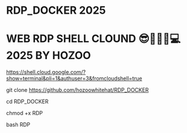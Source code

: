 # RDP_DOCKER 2025

# WEB RDP SHELL CLOUND 😎🫴🏻📱💻 2025 BY HOZOO

https://shell.cloud.google.com/?show=terminal&pli=1&authuser=3&fromcloudshell=true

git clone https://github.com/hozoowhitehat/RDP_DOCKER

cd RDP_DOCKER

chmod +x RDP

bash RDP
